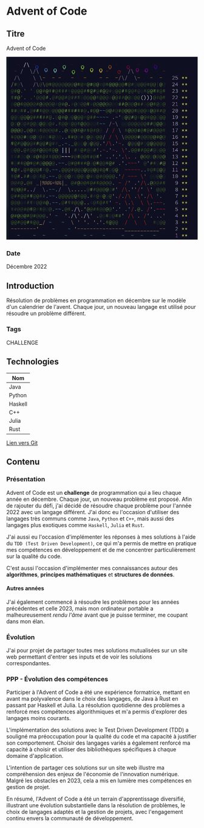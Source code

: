 # Advent of Code

## Titre

Advent of Code

![Image de preview](https://raw.githubusercontent.com/Eric-Philippe/Advent-Of-Code-2022/master/img%20%F0%9F%96%BC%EF%B8%8F/aoc.png)

### Date

Décembre 2022

## Introduction

Résolution de problèmes en programmation en décembre sur le modèle d'un calendrier de l'avent. Chaque jour, un nouveau langage est utilisé pour résoudre un problème différent.

### Tags

CHALLENGE

## Technologies

| Nom     |
| ------- |
| Java    |
| Python  |
| Haskell |
| C++     |
| Julia   |
| Rust    |

[Lien vers Git](https://github.com/Eric-Philippe/Advent-Of-Code-2022)

## Contenu

### Présentation

Advent of Code est un **challenge** de programmation qui a lieu chaque année en décembre. Chaque jour, un nouveau problème est proposé. Afin de rajouter du défi, j'ai décidé de résoudre chaque problème pour l'année 2022 avec un langage différent. J'ai donc eu l'occasion d'utiliser des langages très communs comme `Java`, `Python` et `C++`, mais aussi des langages plus exotiques comme `Haskell`, `Julia` et `Rust`.

J'ai aussi eu l'occasion d'implémenter les réponses à mes solutions à l'aide du `TDD (Test Driven Development)`, ce qui m'a permis de mettre en pratique mes compétences en développement et de me concentrer particulièrement sur la qualité du code.

C'est aussi l'occasion d'implémenter mes connaissances autour des **algorithmes**, **principes mathématiques** et **structures de données**.

#### Autres années

J'ai également commencé à résoudre les problèmes pour les années précédentes et celle 2023, mais mon ordinateur portable a malheureusement _rendu l'âme_ avant que je puisse terminer, me coupant dans mon élan.

### Évolution

J'ai pour projet de partager toutes mes solutions mutualisées sur un site web permettant d'entrer ses inputs et de voir les solutions correspondantes.

### PPP - Évolution des compétences

Participer à l'Advent of Code a été une expérience formatrice, mettant en avant ma polyvalence dans le choix des langages, de Java à Rust en passant par Haskell et Julia. La résolution quotidienne des problèmes a renforcé mes compétences algorithmiques et m'a permis d'explorer des langages moins courants.

L'implémentation des solutions avec le Test Driven Development (TDD) a souligné ma préoccupation pour la qualité du code et ma capacité à justifier son comportement. Choisir des langages variés a également renforcé ma capacité à choisir et utiliser des bibliothèques spécifiques à chaque domaine d'application.

L'intention de partager ces solutions sur un site web illustre ma compréhension des enjeux de l'économie de l'innovation numérique. Malgré les obstacles en 2023, cela a mis en lumière mes compétences en gestion de projet.

En résumé, l'Advent of Code a été un terrain d'apprentissage diversifié, illustrant une évolution substantielle dans la résolution de problèmes, le choix de langages adaptés et la gestion de projets, avec l'engagement continu envers la communauté de développement.
